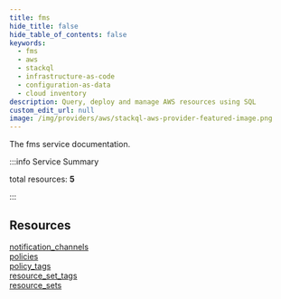 ```yaml
---
title: fms
hide_title: false
hide_table_of_contents: false
keywords:
  - fms
  - aws
  - stackql
  - infrastructure-as-code
  - configuration-as-data
  - cloud inventory
description: Query, deploy and manage AWS resources using SQL
custom_edit_url: null
image: /img/providers/aws/stackql-aws-provider-featured-image.png
---
```


The fms service documentation.

:::info Service Summary

<div class="row">
<div class="providerDocColumn">
<span>total resources:&nbsp;<b>5</b></span><br />
</div>
</div>

:::

## Resources
<div class="row">
<div class="providerDocColumn">
<a href="/providers/aws/fms/notification_channels/">notification_channels</a><br />
<a href="/providers/aws/fms/policies/">policies</a><br />
<a href="/providers/aws/fms/policy_tags/">policy_tags</a>
</div>
<div class="providerDocColumn">
<a href="/providers/aws/fms/resource_set_tags/">resource_set_tags</a><br />
<a href="/providers/aws/fms/resource_sets/">resource_sets</a>
</div>
</div>